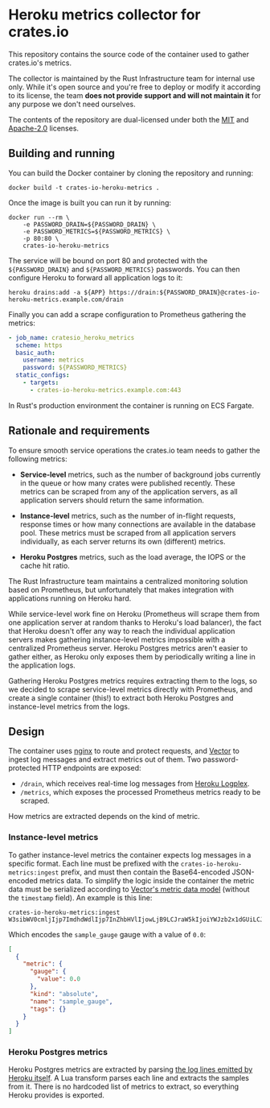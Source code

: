 # Heroku metrics collector for crates.io

This repository contains the source code of the container used to gather
crates.io's metrics.

The collector is maintained by the Rust Infrastructure team for internal use
only. While it's open source and you're free to deploy or modify it according
to its license, the team **does not provide support and will not maintain it**
for any purpose we don't need ourselves.

The contents of the repository are dual-licensed under both the
[MIT](./LICENSE-MIT) and [Apache-2.0](./LICENSE-APACHE) licenses.

## Building and running

You can build the Docker container by cloning the repository and running:

```
docker build -t crates-io-heroku-metrics .
```

Once the image is built you can run it by running:

```
docker run --rm \
    -e PASSWORD_DRAIN=${PASSWORD_DRAIN} \
    -e PASSWORD_METRICS=${PASSWORD_METRICS} \
    -p 80:80 \
    crates-io-heroku-metrics
```

The service will be bound on port 80 and protected with the `${PASSWORD_DRAIN}`
and `${PASSWORD_METRICS}` passwords. You can then configure Heroku to forward
all application logs to it:

```
heroku drains:add -a ${APP} https://drain:${PASSWORD_DRAIN}@crates-io-heroku-metrics.example.com/drain
```

Finally you can add a scrape configuration to Prometheus gathering the metrics:

```yaml
- job_name: cratesio_heroku_metrics
  scheme: https
  basic_auth:
    username: metrics
    password: ${PASSWORD_METRICS}
  static_configs:
    - targets:
      - crates-io-heroku-metrics.example.com:443
```

In Rust's production environment the container is running on ECS Fargate.

## Rationale and requirements

To ensure smooth service operations the crates.io team needs to gather the
following metrics:

* **Service-level** metrics, such as the number of background jobs currently in
  the queue or how many crates were published recently. These metrics can be
  scraped from any of the application servers, as all application servers
  should return the same information.

* **Instance-level** metrics, such as the number of in-flight requests,
  response times or how many connections are available in the database pool.
  These metrics must be scraped from all application servers individually, as
  each server returns its own (different) metrics.

* **Heroku Postgres** metrics, such as the load average, the IOPS or the cache hit
  ratio.

The Rust Infrastructure team maintains a centralized monitoring solution based
on Prometheus, but unfortunately that makes integration with applications
running on Heroku hard.

While service-level work fine on Heroku (Prometheus will scrape them from one
application server at random thanks to Heroku's load balancer), the fact that
Heroku doesn't offer any way to reach the individual application servers makes
gathering instance-level metrics impossible with a centralized Prometheus
server. Heroku Postgres metrics aren't easier to gather either, as Heroku only
exposes them by periodically writing a line in the application logs.

Gathering Heroku Postgres metrics requires extracting them to the logs, so we
decided to scrape service-level metrics directly with Prometheus, and create a
single container (this!) to extract both Heroku Postgres and instance-level
metrics from the logs.

## Design

The container uses [nginx] to route and protect requests, and [Vector] to
ingest log messages and extract metrics out of them. Two password-protected
HTTP endpoints are exposed:

* `/drain`, which receives real-time log messages from [Heroku Logplex].
* `/metrics`, which exposes the processed Prometheus metrics ready to be
  scraped.

How metrics are extracted depends on the kind of metric.

### Instance-level metrics

To gather instance-level metrics the container expects log messages in a
specific format. Each line must be prefixed with the
`crates-io-heroku-metrics:ingest` prefix, and must then contain the
Base64-encoded JSON-encoded metrics data. To simplify the logic inside the
container the metric data must be serialized according to [Vector's metric data
model][data-model] (without the `timestamp` field). An example is this line:

```
crates-io-heroku-metrics:ingest W3sibWV0cmljIjp7ImdhdWdlIjp7InZhbHVlIjowLjB9LCJraW5kIjoiYWJzb2x1dGUiLCJuYW1lIjoic2FtcGxlX2dhdWdlIiwidGFncyI6e319fV0=
```

Which encodes the `sample_gauge` gauge with a value of `0.0`:

```json
[
  {
    "metric": {
      "gauge": {
        "value": 0.0
      },
      "kind": "absolute",
      "name": "sample_gauge",
      "tags": {}
    }
  }
]
```

### Heroku Postgres metrics

Heroku Postgres metrics are extracted by parsing [the log lines emitted by
Heroku itself][heroku-postgres-metrics]. A Lua transform parses each line and
extracts the samples from it. There is no hardcoded list of metrics to extract,
so everything Heroku provides is exported.

[nginx]: https://nginx.org/
[Vector]: https://vector.dev/
[Heroku Logplex]: https://devcenter.heroku.com/articles/logplex
[heroku-postgres-metrics]: https://devcenter.heroku.com/articles/heroku-postgres-metrics-logs
[data-model]: https://vector.dev/docs/about/under-the-hood/architecture/data-model/metric/
